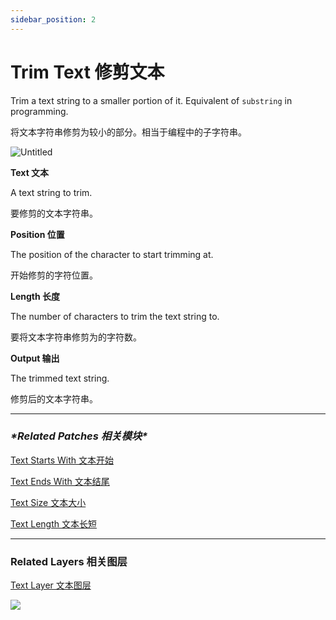```yaml
---
sidebar_position: 2
---
```


# Trim Text 修剪文本

Trim a text string to a smaller portion of it. Equivalent of `substring` in programming.

将文本字符串修剪为较小的部分。相当于编程中的子字符串。

![Untitled](https://s3.us-west-2.amazonaws.com/secure.notion-static.com/cd0b0970-4090-468c-b554-2302db359c63/Untitled.png?X-Amz-Algorithm=AWS4-HMAC-SHA256&X-Amz-Content-Sha256=UNSIGNED-PAYLOAD&X-Amz-Credential=AKIAT73L2G45EIPT3X45%2F20220602%2Fus-west-2%2Fs3%2Faws4_request&X-Amz-Date=20220602T180548Z&X-Amz-Expires=86400&X-Amz-Signature=e7b94bf310e0a634f22dd66f9bae3d335b15d842beaf41bd33cb6db94bd79097&X-Amz-SignedHeaders=host&response-content-disposition=filename%20%3D%22Untitled.png%22&x-id=GetObject)

**Text 文本**

A text string to trim.

要修剪的文本字符串。

**Position 位置**

The position of the character to start trimming at.

开始修剪的字符位置。

**Length 长度**

The number of characters to trim the text string to.

要将文本字符串修剪为的字符数。

**Output 输出**

The trimmed text string.

修剪后的文本字符串。

------

### ***\*Related Patches 相关模块\****

[Text Starts With 文本开始](https://www.notion.so/Text-Starts-With-e6dde3b5c45a4fbe981287d09b9858cb)

[Text Ends With 文本结尾](https://www.notion.so/Text-Ends-With-c0b22a74c519440b8f2f838d77c2392c)

[Text Size 文本大小](https://www.notion.so/Text-Size-72cf71974e544a7f9b2fc9fb5de9143e)

[Text Length 文本长短](https://www.notion.so/Text-Length-4f520beee1fd463aa41737d2afd76ae2)

------

### Related Layers 相关图层

[Text Layer 文本图层](https://www.notion.so/Text-Layer-55f5163900ed47698f1ccc1752423a88)

![](https://s3.us-west-2.amazonaws.com/secure.notion-static.com/6a2ba67c-8ea6-49d9-a6f5-20593fcfafdb/Untitled.png?X-Amz-Algorithm=AWS4-HMAC-SHA256&X-Amz-Content-Sha256=UNSIGNED-PAYLOAD&X-Amz-Credential=AKIAT73L2G45EIPT3X45%2F20220602%2Fus-west-2%2Fs3%2Faws4_request&X-Amz-Date=20220602T180559Z&X-Amz-Expires=86400&X-Amz-Signature=b1568ec77f1149cf48d08e3b70ac77d8da5a483b85ce6e7bb3107307d9b99975&X-Amz-SignedHeaders=host&response-content-disposition=filename%20%3D%22Untitled.png%22&x-id=GetObject)
